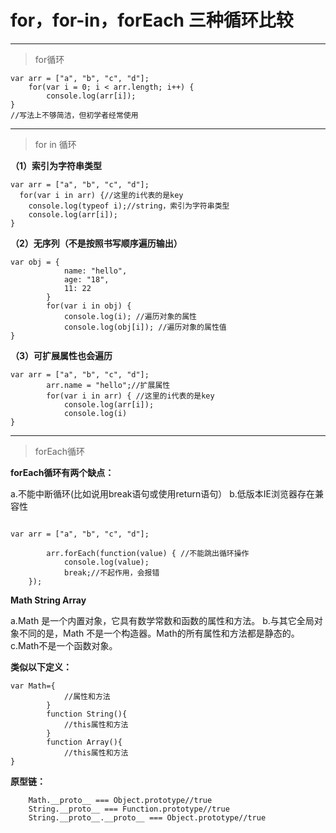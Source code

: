 # for，for-in，forEach 三种循环比较

---

> for循环

```
var arr = ["a", "b", "c", "d"];
	for(var i = 0; i < arr.length; i++) {
	    console.log(arr[i]);
}
//写法上不够简洁，但初学者经常使用
```

---

> for in 循环

**（1）索引为字符串类型**

```
var arr = ["a", "b", "c", "d"];
  for(var i in arr) {//这里的i代表的是key
    console.log(typeof i);//string，索引为字符串类型
    console.log(arr[i]);
}
```

**（2）无序列（不是按照书写顺序遍历输出）** 

```
var obj = {
            name: "hello",
            age: "18",
            11: 22
        }
        for(var i in obj) {
            console.log(i); //遍历对象的属性
            console.log(obj[i]); //遍历对象的属性值
}
```

**（3）可扩展属性也会遍历**

```
var arr = ["a", "b", "c", "d"];
        arr.name = "hello";//扩展属性
        for(var i in arr) { //这里的i代表的是key
            console.log(arr[i]);
            console.log(i)
}
```

---

> forEach循环

**forEach循环有两个缺点：**

a.不能中断循环(比如说用break语句或使用return语句）
b.低版本IE浏览器存在兼容性

```

var arr = ["a", "b", "c", "d"];

        arr.forEach(function(value) { //不能跳出循环操作
            console.log(value);
            break;//不起作用，会报错
    });
```

**Math String Array**

a.Math 是一个内置对象，它具有数学常数和函数的属性和方法。
b.与其它全局对象不同的是，Math 不是一个构造器。Math的所有属性和方法都是静态的。
c.Math不是一个函数对象。

**类似以下定义：**

```
var Math={
    		//属性和方法
    	}
    	function String(){
    		//this属性和方法
    	}
    	function Array(){
    		//this属性和方法
}
```

**原型链：**
```
    Math.__proto__ === Object.prototype//true
    String.__proto__ === Function.prototype//true
    String.__proto__.__proto__ === Object.prototype//true
```